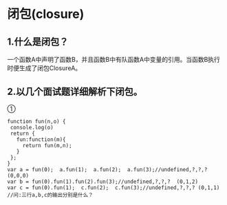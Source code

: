 # 闭包(closure)

##  1.什么是闭包？

一个函数A中声明了函数B，并且函数B中有队函数A中变量的引用。当函数B执行时便生成了闭包ClosureA。

## 2.以几个面试题详细解析下闭包。

 ①
 ```
function fun(n,o) {
  console.log(o)
  return {
    fun:function(m){
      return fun(m,n);
    }
  };
}
var a = fun(0);  a.fun(1);  a.fun(2);  a.fun(3);//undefined,?,?,? (0,0,0)
var b = fun(0).fun(1).fun(2).fun(3);//undefined,?,?,?  (0,1,2)
var c = fun(0).fun(1);  c.fun(2);  c.fun(3);//undefined,?,?,? (0,1,1)
//问:三行a,b,c的输出分别是什么？
```
